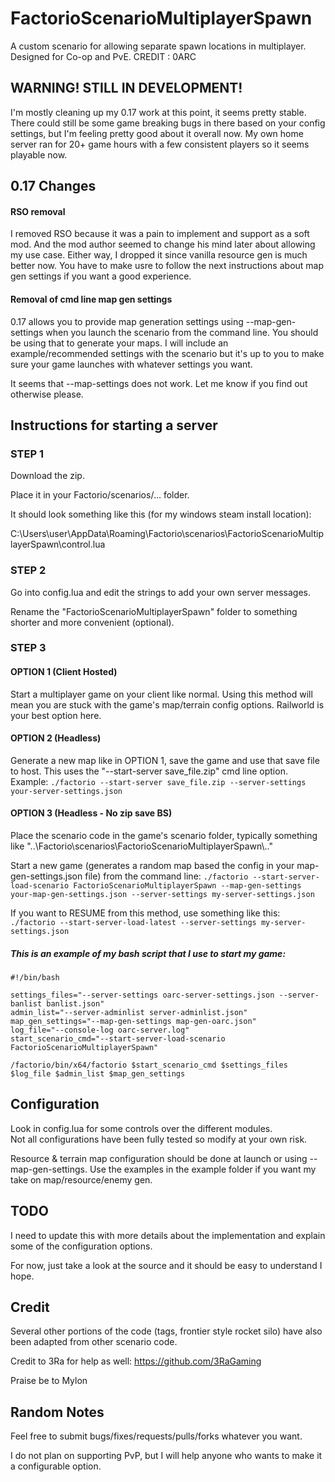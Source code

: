 # FactorioScenarioMultiplayerSpawn
A custom scenario for allowing separate spawn locations in multiplayer. Designed for Co-op and PvE. 
CREDIT : 0ARC
## WARNING! STILL IN DEVELOPMENT!
I'm mostly cleaning up my 0.17 work at this point, it seems pretty stable. There could still be some game breaking bugs in there based on your config settings, but I'm feeling pretty good about it overall now. My own home server ran for 20+ game hours with a few consistent players so it seems playable now.

## 0.17 Changes

#### RSO removal
I removed RSO because it was a pain to implement and support as a soft mod. And the mod author seemed to change his mind later about allowing my use case. Either way, I dropped it since vanilla resource gen is much better now. You have to make usre to follow the next instructions about map gen settings if you want a good experience.

#### Removal of cmd line map gen settings
0.17 allows you to provide map generation settings using --map-gen-settings when you launch the scenario from the command line. You should be using that to generate your maps. I will include an example/recommended settings with the scenario but it's up to you to make sure your game launches with whatever settings you want.

It seems that --map-settings does not work. Let me know if you find out otherwise please.

## Instructions for starting a server

### STEP 1

Download the zip. 

Place it in your Factorio/scenarios/... folder.

It should look something like this (for my windows steam install location):

C:\Users\user\AppData\Roaming\Factorio\scenarios\FactorioScenarioMultiplayerSpawn\control.lua


### STEP 2

Go into config.lua and edit the strings to add your own server messages.

Rename the "FactorioScenarioMultiplayerSpawn" folder to something shorter and more convenient (optional).


### STEP 3

#### OPTION 1 (Client Hosted)
Start a multiplayer game on your client like normal. Using this method will mean you are stuck with the game's map/terrain config options. Railworld is your best option here.

#### OPTION 2 (Headless)
Generate a new map like in OPTION 1, save the game and use that save file to host.
This uses the "--start-server save_file.zip" cmd line option.
Example: `./factorio --start-server save_file.zip --server-settings your-server-settings.json`

#### OPTION 3 (Headless - No zip save BS)
Place the scenario code in the game's scenario folder, typically something like "..\Factorio\scenarios\FactorioScenarioMultiplayerSpawn\\.."

Start a new game (generates a random map based the config in your map-gen-settings.json file) from the command line:
`./factorio --start-server-load-scenario FactorioScenarioMultiplayerSpawn --map-gen-settings your-map-gen-settings.json --server-settings my-server-settings.json`

If you want to RESUME from this method, use something like this:
`./factorio --start-server-load-latest --server-settings my-server-settings.json`

##### This is an example of my bash script that I use to start my game:
```
#!/bin/bash

settings_files="--server-settings oarc-server-settings.json --server-banlist banlist.json"
admin_list="--server-adminlist server-adminlist.json"
map_gen_settings="--map-gen-settings map-gen-oarc.json"
log_file="--console-log oarc-server.log"
start_scenario_cmd="--start-server-load-scenario FactorioScenarioMultiplayerSpawn"

/factorio/bin/x64/factorio $start_scenario_cmd $settings_files $log_file $admin_list $map_gen_settings
```

## Configuration

Look in config.lua for some controls over the different modules.  
Not all configurations have been fully tested so modify at your own risk.

Resource & terrain map configuration should be done at launch or using --map-gen-settings.
Use the examples in the example folder if you want my take on map/resource/enemy gen.


## TODO

I need to update this with more details about the implementation and explain some of the configuration options.

For now, just take a look at the source and it should be easy to understand I hope.


## Credit

Several other portions of the code (tags, frontier style rocket silo) have also been adapted from other scenario code.

Credit to 3Ra for help as well: https://github.com/3RaGaming

Praise be to Mylon


## Random Notes

Feel free to submit bugs/fixes/requests/pulls/forks whatever you want.

I do not plan on supporting PvP, but I will help anyone who wants to make it a configurable option.
